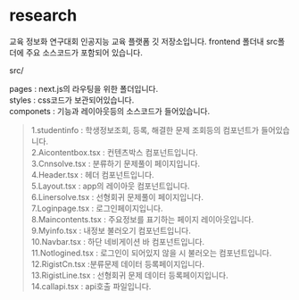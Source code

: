# research



교육 정보화 연구대회 인공지능 교육 플랫폼 깃 저장소입니다. frontend 폴더내 src폴더에 주요 소스코드가 포함되어 있습니다.  

src/  

 pages : next.js의 라우팅을 위한 폴더입니다.    
 styles : css코드가 보관되어있습니다.   
 componets : 기능과 레이아웃등의 소스코드가 들어있습니다.    
 >    1.studentinfo : 학생정보조회, 등록, 해결한 문제 조회등의 컴포넌트가 들어있습니다.  
 >    2.Aicontentbox.tsx : 컨텐츠박스 컴포넌트입니다.  
 >    3.Cnnsolve.tsx : 분류하기 문제풀이 페이지입니다.  
 >    4.Header.tsx : 헤더 컴포넌트입니다.  
 >    5.Layout.tsx : app의 레이아웃 컴포넌트입니다.  
 >    6.Linersolve.tsx : 선형회귀 문제풀이 페이지입니다.  
 >    7.Loginpage.tsx : 로그인페이지입니다.  
 >    8.Maincontents.tsx : 주요정보를 표기하는 페이지 레이아웃입니다.  
 >    9.Myinfo.tsx : 내정보 불러오기 컴포넌트입니다.  
 >    10.Navbar.tsx : 하단 네비게이션 바 컴포넌트입니다.  
 >    11.Notlogined.tsx : 로그인이 되어있지 않을 시 불러오는 컴포넌트입니다.  
 >    12.RigistCn.tsx :분류문제 데이터 등록페이지입니다.  
 >    13.RigistLine.tsx  : 선형회귀 문제 데이터 등록페이지입니다.  
 >    14.callapi.tsx : api호출 파일입니다.  
 
